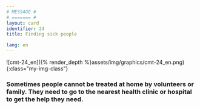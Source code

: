 ```yaml
---
# MESSAGE #
# ======= #
layout: card
identifier: 24
title: Finding sick people

lang: en
---
```


![cmt-24_en]({% render_depth %}assets/img/graphics/cmt-24_en.png){:class="my-img-class"}

### Sometimes people cannot be treated at home by volunteers or family. They need to go to the nearest health clinic or hospital to get the help they need.
